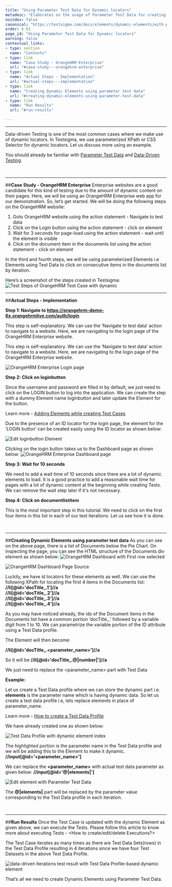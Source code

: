 ```yaml
---
title: "Using Parameter Test Data for Dynamic locators"
metadesc: "Elaborates on the usage of Parameter Test Data for creating dynamic locators for use in Data-driven Testing."
noindex: false
canonical: "https://testsigma.com/docs/elements/dynamic-elements/with-parameter-test-data/"
order: 6.61
page_id: "Using Parameter Test Data for Dynamic locators"
warning: false
contextual_links:
- type: section
  name: "Contents"
- type: link
  name: "Case Study - OrangeHRM Enterprise"
  url: "#case-study---orangehrm-enterprise"
- type: link
  name: "Actual Steps - Implementation"
  url: "#actual-steps---implementation"
- type: link
  name: "Creating Dynamic Elements using parameter test data"
  url: "#creating-dynamic-elements-using-parameter-test-data"
- type: link
  name: "Run Results"
  url: "#run-results"

---
```


---
Data-driven Testing is one of the most common cases where we make use of dynamic locators. In Testsigma, we use parameterized XPath or CSS Selector for dynamic locators. Let us discuss more using an example.

You should already be familiar with [Parameter Test Data](https://testsigma.com/docs/test-data/types/parameter/) and [Data-Driven Testing](https://testsigma.com/tutorials/test-cases/data-driven-testing/). 

<br>

---
##**Case Study - OrangeHRM Enterprise**
Enterprise websites are a good candidate for this kind of testing due to the amount of dynamic content on their pages. Here, we will be using an OrangeHRM Enterprise web app for our demonstration.
So, let’s get started. We will be doing the following steps on the OrangeHRM website:
1. Goto OrangeHRM website using the action statement - Navigate to test data
2. Click on the Login button using the action statement - click on element
3. Wait for 3 seconds for page-load using the action statement - wait until the element is visible
4. Click on the document item in the documents list using the action statement - click on element

In the third and fourth steps, we will be using parameterized Elements i.e Elements using Test Data to click on consecutive items in the documents list by iteration.

Here’s a screenshot of the steps created in Testsigma:
![Test Steps of OrangeHRM Test Case with dynamic](https://docs.testsigma.com/images/with-parameter-test-data/Elements-test-steps-dynamic-locators.png)


---
##**Actual Steps - Implementation**

**Step 1: Navigate to https://orangehrm-demo-6x.orangehrmlive.com/auth/login**

This step is self-explanatory. We can use the ‘Navigate to test data’ action to navigate to a website. Here, we are navigating to the login page of the OrangeHRM Enterprise website.

This step is self-explanatory. We can use the ‘Navigate to test data’ action to navigate to a website. Here, we are navigating to the login page of the OrangeHRM Enterprise website.

![OrangeHRM Enterprise Login page](https://docs.testsigma.com/images/with-parameter-test-data/orangehrm-enterprise-login-page.png)

**Step 2: Click on loginbutton**

Since the username and password are filled in by default, we just need to click on the LOGIN button to log into the application. We can create the step with a dummy Element name loginbutton and later update the Element for the button.

Learn more - [Adding Elements while creating Test Cases](https://testsigma.com/docs/test-cases/create-steps-nl/web-apps/create-a-new-element/)

Due to the presence of an ID locator for the login page, the element for the ‘LOGIN button’ can be created easily using the ID locator as shown below:

![Edit loginbutton Element](https://docs.testsigma.com/images/with-parameter-test-data/edit-element-loginbutton.png)

Clicking on the login button takes us to the Dashboard page as shown below:
![OrangeHRM Enterprise Dashboard page](https://docs.testsigma.com/images/with-parameter-test-data/orangehrm-enterprise-dashboard.png)

**Step 3: Wait for 10 seconds**

We need to add a wait time of 10 seconds since there are a lot of dynamic elements to load. It is a good practice to add a reasonable wait time for pages with a lot of dynamic content at the beginning while creating Tests. We can remove the wait step later if it's not necessary.

**Step 4: Click on documentlistitem**

This is the most important step in this tutorial. We need to click on the first four items in this list in each of our test iterations. Let us see how it is done.

<br>

---
##**Creating Dynamic Elements using parameter test data**
As you can see on the above page, there is a list of Documents below the Pie Chart. On inspecting the page, you can see the HTML structure of the Documents div element as shown below:
![OrangeHRM Dashboard with First row selected](https://docs.testsigma.com/images/with-parameter-test-data/orangehrm-enterprise-dashboard-first-row-selected.png)

![OrangeHRM Dashboard Page Source](https://docs.testsigma.com/images/with-parameter-test-data/orangehrm-enterprise-dashboard-page-source.png)

Luckily, we have id locators for these elements as well. We can use the following XPath for locating the first 4 items in the Documents list:
**//li[@id='docTitle_.1']//a**<br>
**//li[@id='docTitle_.2']//a**<br>
**//li[@id='docTitle_.3']//a**<br>
**//li[@id='docTitle_.4']//a**

As you may have noticed already, the ids of the Document items in the Documents list have a common portion ‘docTitle_.’ followed by a variable digit from 1 to 10. We can parametrize the variable portion of the ID attribute using a Test Data profile.

The Element will then become:

**//li[@id='docTitle_.<parameter_name>']//a**

So it will be **//li[@id='docTitle_.@|number|']//a**

We just need to replace the <parameter_name> part with Test Data

**Example:**

Let us create a Test Data profile where we can store the dynamic part i.e. **elements** is the parameter name which is having dynamic data. So let us create a test data profile i.e, lets replace elements in place of parameter_name.

Learn more - [How to create a Test Data Profile](https://testsigma.com/docs/test-data/create-data-profiles/)

We have already created one as shown below:

![Test Data Profile with dynamic element index](https://docs.testsigma.com/images/with-parameter-test-data/test-data-profile-dynamic-element-index.png)

The highlighted portion is the parameter name in the Test Data profile and we will be adding this to the Element to make it dynamic. 
**//input[@id='<parameter_name>']**

We can replace the **<parameter_name>** with actual test data parameter as given below:
**//input[@id='@|elements|']**

![Edit element with Parameter Test Data](https://docs.testsigma.com/images/with-parameter-test-data/edit-element-dynamic-locator-param-test-data.png)

The **@|elements|** part will be replaced by the parameter value corresponding to the Test Data profile in each iteration.

<br>


---
##**Run Results**
Once the Test Case is updated with the dynamic Element as given above, we can execute the Tests. Please follow this article to know more about executing Tests - <How to create/edit/delete Executions?>

The Test Case iterates as many times as there are Test Data Sets(rows) in the Test Data Profile resulting in 4 iterations since we have four Test Datasets in the above Test Data Profile.

![data-driven iterations test result with Test Data Profile-based dynamic element](https://docs.testsigma.com/images/with-parameter-test-data/orangehrm-test-case-data-driven-test-result-dynamic-element.png)


That’s all we need to create Dynamic Elements using Parameter Test Data.


